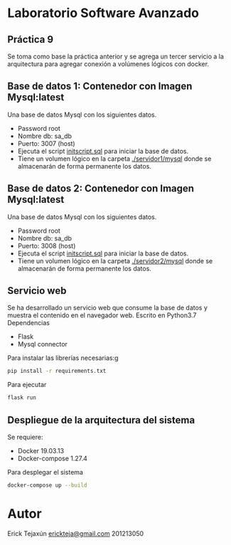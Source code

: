 # Laboratorio Software Avanzado
## Práctica 9

Se toma como base la práctica anterior y se agrega un tercer servicio a la arquitectura para agregar conexión a volúmenes lógicos con docker. 


## Base de datos 1: Contenedor con Imagen Mysql:latest
Una base de datos Mysql con los siguientes datos. 
-   Password root
-   Nombre db: sa_db
-   Puerto: 3007 (host)
-   Ejecuta el script [initscript.sql](./servidor1/initscript.sql) para iniciar la base de datos. 
-   Tiene un volumen lógico en la carpeta [./servidor1/mysql](./servidor1/mysql) donde se almacenarán de forma permanente los datos. 


## Base de datos 2: Contenedor con Imagen Mysql:latest
Una base de datos Mysql con los siguientes datos. 
-   Password root
-   Nombre db: sa_db
-   Puerto: 3008 (host)
-   Ejecuta el script [initscript.sql](./servidor1/initscript.sql) para iniciar la base de datos. 
-   Tiene un volumen lógico en la carpeta [./servidor2/mysql](./servidor1/mysql) donde se almacenarán de forma permanente los datos. 



## Servicio web 
Se ha desarrollado un servicio web que consume la base de datos y muestra el contenido en el 
navegador web. Escrito en Python3.7
Dependencias
-   Flask
-   Mysql connector


Para instalar las librerías necesarias:g
```bash
pip install -r requirements.txt
```

Para ejecutar 

```bash
flask run
```



## Despliegue de la arquitectura del sistema
Se requiere: 

-   Docker 19.03.13
-   Docker-compose 1.27.4

Para desplegar el sistema
```bash
docker-compose up --build
```





# Autor
  Erick Tejaxún
  erickteja@gmail.com
  201213050

